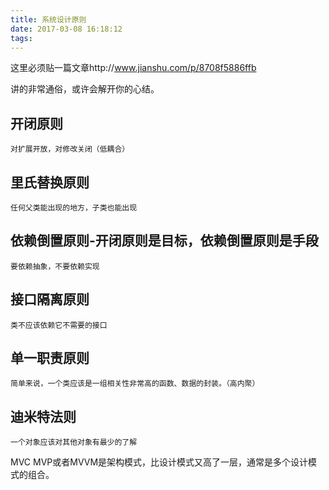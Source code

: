 ```yaml
---
title: 系统设计原则
date: 2017-03-08 16:18:12
tags:
---
```


这里必须贴一篇文章http://www.jianshu.com/p/8708f5886ffb 

讲的非常通俗，或许会解开你的心结。

## 开闭原则
    
    
    对扩展开放，对修改关闭（低耦合）
    

## 里氏替换原则

    
    任何父类能出现的地方，子类也能出现

    
## 依赖倒置原则-开闭原则是目标，依赖倒置原则是手段    

    要依赖抽象，不要依赖实现
 
## 接口隔离原则
    
    类不应该依赖它不需要的接口
    

## 单一职责原则

    简单来说，一个类应该是一组相关性非常高的函数、数据的封装。（高内聚）

## 迪米特法则

    一个对象应该对其他对象有最少的了解
    
    
MVC MVP或者MVVM是架构模式，比设计模式又高了一层，通常是多个设计模式的组合。 
   
   